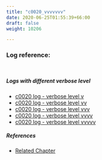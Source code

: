 ```yaml
---
title: "c0020_vvvvvvv"
date: 2020-06-25T01:55:39+66:00
draft: false
weight: 10206

---
```


### Log reference: <no value>

```
    
```

##### Logs with different verbose level
* [c0020 log - verbose level v](../../logs/c0020_v)
* [c0020 log - verbose level vv](../../logs/c0020_vv)
* [c0020 log - verbose level vvv](../../logs/c0020_vvv)
* [c0020 log - verbose level vvvv](../../logs/c0020_vvvv)
* [c0020 log - verbose level vvvvv](../../logs/c0020_vvvvv)

##### References
* [Related Chapter](../../call-func/c0020)
